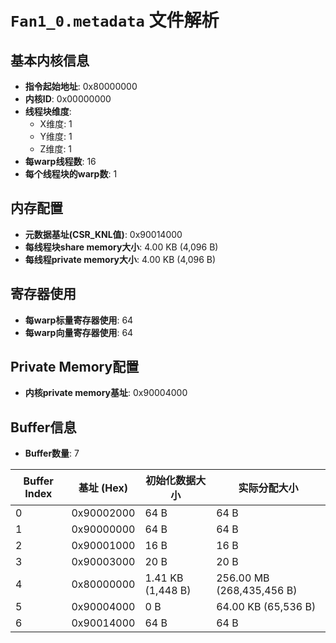 # `Fan1_0.metadata` 文件解析

## 基本内核信息
- **指令起始地址**: 0x80000000
- **内核ID**: 0x00000000
- **线程块维度**:
  - X维度: 1
  - Y维度: 1
  - Z维度: 1
- **每warp线程数**: 16
- **每个线程块的warp数**: 1

## 内存配置
- **元数据基址(CSR_KNL值)**: 0x90014000
- **每线程块share memory大小**: 4.00 KB (4,096 B)
- **每线程private memory大小**: 4.00 KB (4,096 B)

## 寄存器使用
- **每warp标量寄存器使用**: 64
- **每warp向量寄存器使用**: 64

## Private Memory配置
- **内核private memory基址**: 0x90004000

## Buffer信息
- **Buffer数量**: 7

| Buffer Index | 基址 (Hex) | 初始化数据大小 | 实际分配大小 |
|---|---|---|---|
| 0 | 0x90002000 | 64 B | 64 B |
| 1 | 0x90000000 | 64 B | 64 B |
| 2 | 0x90001000 | 16 B | 16 B |
| 3 | 0x90003000 | 20 B | 20 B |
| 4 | 0x80000000 | 1.41 KB (1,448 B) | 256.00 MB (268,435,456 B) |
| 5 | 0x90004000 | 0 B | 64.00 KB (65,536 B) |
| 6 | 0x90014000 | 64 B | 64 B |
